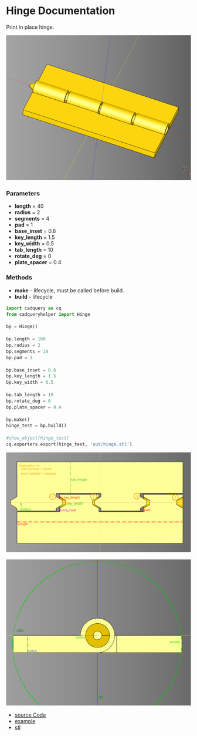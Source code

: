 # Hinge Documentation

Print in place hinge.

![](image/hinge/02.png)

### Parameters
* **length** = 40
* **radius** = 2
* **segments** = 4 
* **pad** = 1
* **base_inset** = 0.6
* **key_length** = 1.5
* **key_width** = 0.5
* **tab_length** = 10
* **rotate_deg** = 0
* **plate_spacer** = 0.4

### Methods
* **make** - lifecycle, must be called before build.
* **build** - lifecycle

``` python
import cadquery as cq
from cadqueryhelper import Hinge

bp = Hinge()

bp.length = 100
bp.radius = 2
bp.segments = 10 
bp.pad = 1

bp.base_inset = 0.6
bp.key_length = 1.5
bp.key_width = 0.5

bp.tab_length = 10
bp.rotate_deg = 0
bp.plate_spacer = 0.4

bp.make()
hinge_test = bp.build()

#show_object(hinge_test)
cq.exporters.export(hinge_test, 'out/hinge.stl')
```

![](image/hinge/05.png)<br /><br />
![](image/hinge/06.png)

* [source Code](../src/cadqueryhelper/Hinge.py)
* [example](../example/hinge.py)
* [stl](../stl/hinge.stl)
